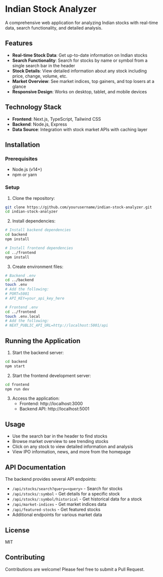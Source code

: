 # Indian Stock Analyzer

A comprehensive web application for analyzing Indian stocks with real-time data, search functionality, and detailed analysis.

## Features

- **Real-time Stock Data**: Get up-to-date information on Indian stocks
- **Search Functionality**: Search for stocks by name or symbol from a single search bar in the header
- **Stock Details**: View detailed information about any stock including price, change, volume, etc.
- **Market Overview**: See market indices, top gainers, and top losers at a glance
- **Responsive Design**: Works on desktop, tablet, and mobile devices

## Technology Stack

- **Frontend**: Next.js, TypeScript, Tailwind CSS
- **Backend**: Node.js, Express
- **Data Source**: Integration with stock market APIs with caching layer

## Installation

### Prerequisites

- Node.js (v14+)
- npm or yarn

### Setup

1. Clone the repository:
```bash
git clone https://github.com/yourusername/indian-stock-analyzer.git
cd indian-stock-analyzer
```

2. Install dependencies:

```bash
# Install backend dependencies
cd backend
npm install

# Install frontend dependencies
cd ../frontend
npm install
```

3. Create environment files:

```bash
# Backend .env
cd ../backend
touch .env
# Add the following:
# PORT=5001
# API_KEY=your_api_key_here

# Frontend .env
cd ../frontend
touch .env.local
# Add the following:
# NEXT_PUBLIC_API_URL=http://localhost:5001/api
```

## Running the Application

1. Start the backend server:

```bash
cd backend
npm start
```

2. Start the frontend development server:

```bash
cd frontend
npm run dev
```

3. Access the application:
   - Frontend: http://localhost:3000
   - Backend API: http://localhost:5001

## Usage

- Use the search bar in the header to find stocks
- Browse market overview to see trending stocks
- Click on any stock to view detailed information and analysis
- View IPO information, news, and more from the homepage

## API Documentation

The backend provides several API endpoints:

- `/api/stocks/search?query=<query>` - Search for stocks
- `/api/stocks/:symbol` - Get details for a specific stock
- `/api/stocks/:symbol/historical` - Get historical data for a stock
- `/api/market-indices` - Get market indices data
- `/api/featured-stocks` - Get featured stocks
- Additional endpoints for various market data

## License

MIT

## Contributing

Contributions are welcome! Please feel free to submit a Pull Request. 